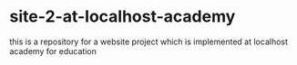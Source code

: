 # site-2-at-localhost-academy
this is a repository for a website project which is implemented at localhost  academy for education
